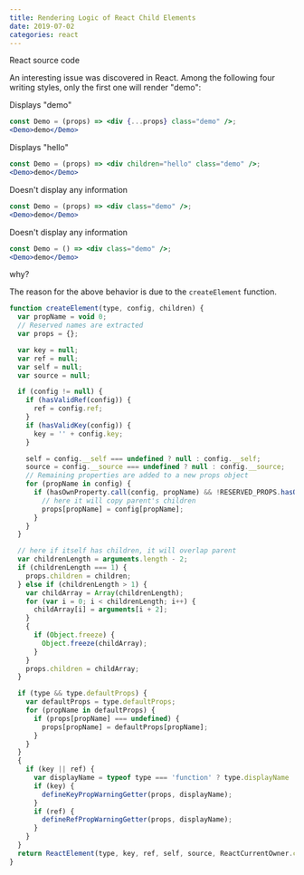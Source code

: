 ```yaml
---
title: Rendering Logic of React Child Elements
date: 2019-07-02
categories: react
---
```


React source code
<!--more-->

An interesting issue was discovered in React. Among the following four writing styles, only the first one will render "demo":

Displays "demo"
```jsx
const Demo = (props) => <div {...props} class="demo" />;
<Demo>demo</Demo>
```

Displays "hello"
```jsx
const Demo = (props) => <div children="hello" class="demo" />;
<Demo>demo</Demo>
```

Doesn't display any information
```jsx
const Demo = (props) => <div class="demo" />;
<Demo>demo</Demo>
```

Doesn't display any information
```jsx
const Demo = () => <div class="demo" />;
<Demo>demo</Demo>
```

why?


The reason for the above behavior is due to the `createElement` function.
```js
function createElement(type, config, children) {
  var propName = void 0;
  // Reserved names are extracted
  var props = {};

  var key = null;
  var ref = null;
  var self = null;
  var source = null;

  if (config != null) {
    if (hasValidRef(config)) {
      ref = config.ref;
    }
    if (hasValidKey(config)) {
      key = '' + config.key;
    }

    self = config.__self === undefined ? null : config.__self;
    source = config.__source === undefined ? null : config.__source;
    // Remaining properties are added to a new props object
    for (propName in config) {
      if (hasOwnProperty.call(config, propName) && !RESERVED_PROPS.hasOwnProperty(propName)) {
        // here it will copy parent's children
        props[propName] = config[propName];
      }
    }
  }

  // here if itself has children, it will overlap parent
  var childrenLength = arguments.length - 2;
  if (childrenLength === 1) {
    props.children = children;
  } else if (childrenLength > 1) {
    var childArray = Array(childrenLength);
    for (var i = 0; i < childrenLength; i++) {
      childArray[i] = arguments[i + 2];
    }
    {
      if (Object.freeze) {
        Object.freeze(childArray);
      }
    }
    props.children = childArray;
  }

  if (type && type.defaultProps) {
    var defaultProps = type.defaultProps;
    for (propName in defaultProps) {
      if (props[propName] === undefined) {
        props[propName] = defaultProps[propName];
      }
    }
  }
  {
    if (key || ref) {
      var displayName = typeof type === 'function' ? type.displayName || type.name || 'Unknown' : type;
      if (key) {
        defineKeyPropWarningGetter(props, displayName);
      }
      if (ref) {
        defineRefPropWarningGetter(props, displayName);
      }
    }
  }
  return ReactElement(type, key, ref, self, source, ReactCurrentOwner.current, props);
}
```

